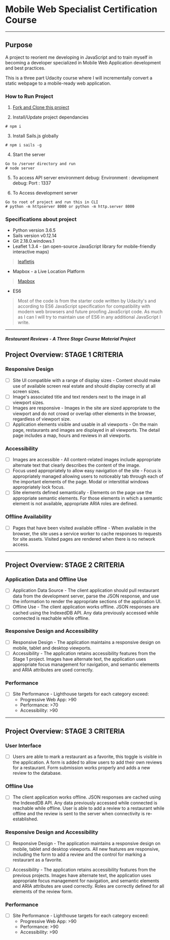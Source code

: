 # Mobile Web Specialist Certification Course
---
## Purpose
A project to reorient me developing in JavaScript and to train myself in becoming a developer specialized in Mobile Web Application development and best practices. 

This is a three part Udacity course where I will incrementally convert a static webpage to a mobile-ready web application. 

### How to Run Project
1. [Fork and Clone this project](https://github.com/jannaee/mws-restaurant-stage-1.git)

2. Install/Update project dependancies
```Install project dependancies
# npm i
```
3. Install Sails.js globally
```Install sails global if it is not installed already
# npm i sails -g
```
4. Start the server
```Start server
Go to /server directory and run
# node server
```
5. To access API server environment
debug: Environment : development
debug: Port        : 1337

6. To Access development server
```Install python, (I built this application using version 3.6.5)
Go to root of project and run this in CLI
# python -m httpserver 8000 or python -m http.server 8000
```

### Specifications about project
* Python version 3.6.5
* Sails version v0.12.14
* Git 2.18.0.windows.1
* Leaflet 1.3.4 - (an open-source JavaScript library for mobile-friendly interactive maps)
> [leafletjs](https://leafletjs.com/)
* Mapbox - a Live Location Platform
> [Mapbox](https://www.mapbox.com/)
* ES6
> Most of the code is from the starter code written by Udacity's and according to ES6 JavaScript specification for compatibility with modern web browsers and future proofing JavaScript code. As much as I can I will try to maintain use of ES6 in any additional JavaScript I write. 
---

#### _Restaurant Reviews - A Three Stage Course Material Project_

## Project Overview: STAGE 1 CRITERIA

### Responsive Design

- [ ] Site UI compatible with a range of display sizes - Content should make use of available screen real estate and should display correctly at all screen sizes.
- [ ] Image's associated title and text renders next to the image in all viewport sizes.
- [ ] Images are responsive - Images in the site are sized appropriate to the viewport and do not crowd or overlap other elements in the browser, regardless of viewport size.
- [ ] Application elements visible and usable in all viewports - On the main page, restaurants and images are displayed in all viewports. The detail page includes a map, hours and reviews in all viewports.

### Accessibility

- [ ] Images are accessible - All content-related images include appropriate alternate text that clearly describes the content of the image.
- [ ] Focus used appropriately to allow easy navigation of the site - Focus is appropriately managed allowing users to noticeably tab through each of the important elements of the page. Modal or interstitial windows appropriately lock focus.
- [ ] Site elements defined semantically - Elements on the page use the appropriate semantic elements. For those elements in which a semantic element is not available, appropriate ARIA roles are defined.

### Offline Availability

- [ ] Pages that have been visited available offline - When available in the browser, the site uses a service worker to cache responses to requests for site assets. Visited pages are rendered when there is no network access.
---

## Project Overview: STAGE 2 CRITERIA

### Application Data and Offline Use

- [ ] Application Data Source - The client application should pull restaurant data from the development server, parse the JSON response, and use the information to render the appropriate sections of the application UI.
- [ ] Offline Use - The client application works offline. JSON responses are cached using the IndexedDB API. Any data previously accessed while connected is reachable while offline.

### Responsive Design and Accessibility

- [ ] Responsive Design - The application maintains a responsive design on mobile, tablet and desktop viewports.
- [ ] Accessibility - The application retains accessibility features from the Stage 1 project. Images have alternate text, the application uses appropriate focus management for navigation, and semantic elements and ARIA attributes are used correctly.

### Performance
- [ ]  Site Performance - Lighthouse targets for each category exceed:
    * Progressive Web App: >90
    * Performance: >70
    * Accessibility: >90
---

## Project Overview: STAGE 3 CRITERIA

### User Interface

- [ ] Users are able to mark a restaurant as a favorite, this toggle is visible in the application. A form is added to allow users to add their own reviews for a restaurant. Form submission works properly and adds a new review to the database.

### Offline Use

- [ ] The client application works offline. JSON responses are cached using the IndexedDB API. Any data previously accessed while connected is reachable while offline. User is able to add a review to a restaurant while offline and the review is sent to the server when connectivity is re-established.

### Responsive Design and Accessibility

- [ ] Responsive Design - The application maintains a responsive design on mobile, tablet and desktop viewports. All new features are responsive, including the form to add a review and the control for marking a restaurant as a favorite.

- [ ] Accessibility - The application retains accessibility features from the previous projects. Images have alternate text, the application uses appropriate focus management for navigation, and semantic elements and ARIA attributes are used correctly. Roles are correctly defined for all elements of the review form.

### Performance
- [ ]  Site Performance - Lighthouse targets for each category exceed:
    * Progressive Web App: >90
    * Performance: >90
    * Accessibility: >90
